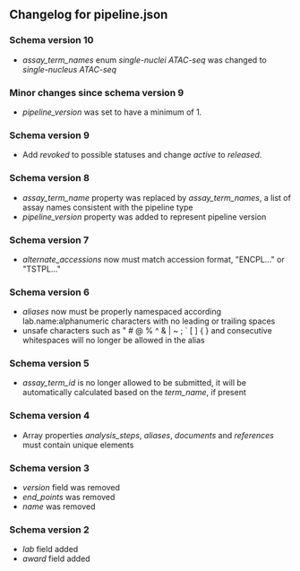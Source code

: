 ## Changelog for pipeline.json

### Schema version 10

* *assay_term_names* enum *single-nuclei ATAC-seq* was changed to *single-nucleus ATAC-seq*

### Minor changes since schema version 9

* *pipeline_version* was set to have a minimum of 1.

### Schema version 9

* Add *revoked* to possible statuses and change *active* to *released*.

### Schema version 8

* *assay_term_name* property was replaced by *assay_term_names*, a list of assay names consistent with the pipeline type
* *pipeline_version* property was added to represent pipeline version

### Schema version 7

* *alternate_accessions* now must match accession format, "ENCPL..." or "TSTPL..."

### Schema version 6

* *aliases* now must be properly namespaced according lab.name:alphanumeric characters with no leading or trailing spaces
* unsafe characters such as " # @ % ^ & | ~ ; ` [ ] { } and consecutive whitespaces will no longer be allowed in the alias

### Schema version 5

* *assay_term_id* is no longer allowed to be submitted, it will be automatically calculated based on the *term_name*, if present

### Schema version 4

* Array properties *analysis_steps*, *aliases*, *documents* and *references* must contain unique elements

### Schema version 3

* *version* field was removed
* *end_points* was removed
* *name* was removed

### Schema version 2

* *lab* field added
* *award* field added
